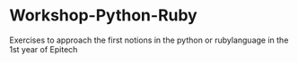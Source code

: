 # Workshop-Python-Ruby
Exercises to approach the first notions in the python or ruby ​​language in the 1st year of Epitech

